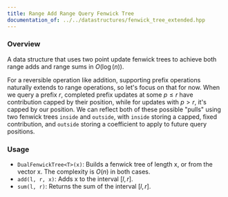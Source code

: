 ```yaml
---
title: Range Add Range Query Fenwick Tree
documentation_of: ../../datastructures/fenwick_tree_extended.hpp
---
```


### Overview

A data structure that uses two point update fenwick trees to achieve both range adds and range sums in $O(\log(n))$.

For a reversible operation like addition, supporting prefix operations naturally extends to range operations, so let's focus on that for now. When we query a prefix $r$, completed prefix updates at some $p \leq r$ have contribution capped by their position, while for updates with $p \gt r$, it's capped by our position. We can reflect both of these possible "pulls" using two fenwick trees `inside` and `outside`, with `inside` storing a capped, fixed contribution, and `outside` storing a coefficient to apply to future query positions.

### Usage

* `DualFenwickTree<T>(x)`: Builds a fenwick tree of length x, or from the vector x. The complexity is $O(n)$ in both cases.
* `add(l, r, x)`: Adds x to the interval $[l, r]$.
* `sum(l, r)`: Returns the sum of the interval $[l, r]$.